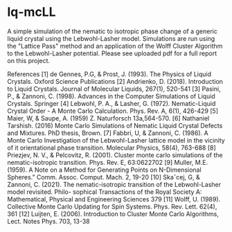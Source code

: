 # lq-mcLL
A simple simulation of the nematic to isotropic phase change of a generic liquid crystal using the Lebwohl-Lasher model. Simulations are run using the "Lattice Pass" method and an application of the Wolff Cluster Algorithm to the Lebwohl-Lasher potential. Please see uploaded pdf for a full report on this project. 

References
[1] de Gennes, P.G, & Prost, J. (1993). The Physics of Liquid Crystals. Oxford Science Publications
[2] Andrienko, D. (2018). Introduction to Liquid Crystals. Journal of Molecular Liquids, 267(1), 520-541
[3] Pasini, P., & Zannoni, C. (1998). Advances in the Computer Simulations of Liquid Crystals. Springer
[4] Lebwohl, P. A., & Lasher, G. (1972). Nematic-Liquid Crystal Order - A Monte Carlo Calculation. Phys. Rev. A, 6(1), 426-429
[5] Maier, W, & Saupe, A. (1959) Z. Naturforsch 13a,564-570.
[6] Nathaniel Tarshish. (2016) Monte Carlo Simulations of Nematic Liquid Crystal Defects and Mixtures. PhD thesis,
Brown.
[7] Fabbri, U, & Zannoni, C. (1986). A Monte Carlo Investigation of the Lebwohl-Lasher lattice model in the vicinity
of it orientational phase transition. Molecular Physics, 58(4), 763-688
[8] Priezjev, N. V., & Pelcovitz, R. (2001). Cluster monte carlo simulations of the nematic-isotropic transition. Phys.
Rev. E, 63:0622702
[9] Muller, M.E. (1959). A Note on a Method for Generating Points on N-Dimensional Spheres.” Comm. Assoc.
Comput. Mach. 2, 19-20
[10] Skaˇcej, G, & Zannoni, C. (2021). The nematic-isotropic transition of the Lebwohl-Lasher model revisited. Philo-
sophical Transactions of the Royal Society A: Mathematical, Physical and Engineering Sciences 379 [11] Wolff, U. (1989). Collective Monte Carlo Updating for Spin Systems. Phys. Rev. Lett. 62(4), 361 [12] Luijten, E. (2006). Introduction to Cluster Monte Carlo Algorithms, Lect. Notes Phys. 703, 13-38
